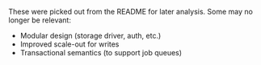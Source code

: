 These were picked out from the README for later analysis. Some may no
longer be relevant:

* Modular design (storage driver, auth, etc.)
* Improved scale-out for writes
* Transactional semantics (to support job queues)
